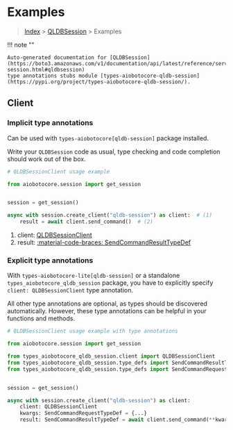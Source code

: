 # Examples

> [Index](../README.md) > [QLDBSession](./README.md) > Examples

!!! note ""

    Auto-generated documentation for [QLDBSession](https://boto3.amazonaws.com/v1/documentation/api/latest/reference/services/qldb-session.html#qldbsession)
    type annotations stubs module [types-aiobotocore-qldb-session](https://pypi.org/project/types-aiobotocore-qldb-session/).

## Client

### Implicit type annotations

Can be used with `types-aiobotocore[qldb-session]` package installed.

Write your `QLDBSession` code as usual,
type checking and code completion should work out of the box.



```python
# QLDBSessionClient usage example

from aiobotocore.session import get_session


session = get_session()

async with session.create_client("qldb-session") as client:  # (1)
    result = await client.send_command()  # (2)
```

1. client: [QLDBSessionClient](./client.md)
2. result: [:material-code-braces: SendCommandResultTypeDef](./type_defs.md#sendcommandresulttypedef) 






### Explicit type annotations

With `types-aiobotocore-lite[qldb-session]`
or a standalone `types_aiobotocore_qldb_session` package, you have to explicitly specify
`client: QLDBSessionClient` type annotation.

All other type annotations are optional, as types should be discovered automatically.
However, these type annotations can be helpful in your functions and methods.


```python
# QLDBSessionClient usage example with type annotations

from aiobotocore.session import get_session

from types_aiobotocore_qldb_session.client import QLDBSessionClient
from types_aiobotocore_qldb_session.type_defs import SendCommandResultTypeDef
from types_aiobotocore_qldb_session.type_defs import SendCommandRequestTypeDef


session = get_session()

async with session.create_client("qldb-session") as client:
    client: QLDBSessionClient
    kwargs: SendCommandRequestTypeDef = {...}
    result: SendCommandResultTypeDef = await client.send_command(**kwargs)
```




